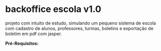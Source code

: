 # backoffice escola v1.0
projeto com intuito de estudo, simulando um pequeno sistema de escola com cadastro de alunos, professores, turmas, boletins e exportação de boletim em pdf com jasper.


**Pré-Requisitos:**
